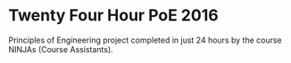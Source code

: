 # Twenty Four Hour PoE 2016
Principles of Engineering project completed in just 24 hours by the course NINJAs (Course Assistants).
